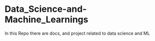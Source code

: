 # Data_Science-and-Machine_Learnings
In this Repo there are docs, and project related to data science and ML
